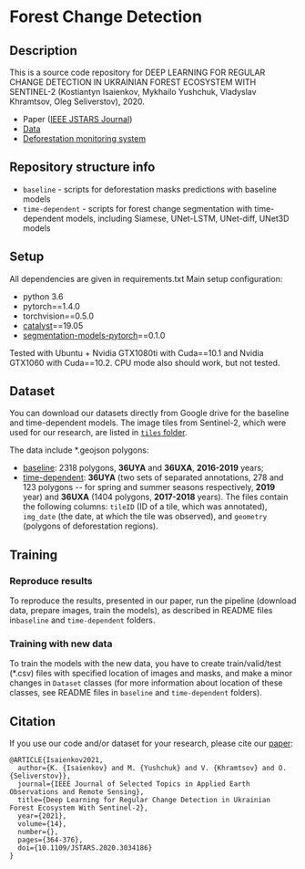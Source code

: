 
# Forest Change Detection

## Description
This is a source code repository for DEEP LEARNING FOR REGULAR CHANGE DETECTION IN UKRAINIAN FOREST ECOSYSTEM WITH SENTINEL-2 (Kostiantyn Isaienkov, Mykhailo Yushchuk, Vladyslav Khramtsov, Oleg Seliverstov), 2020.

* Paper ([IEEE JSTARS Journal](https://ieeexplore.ieee.org/document/9241044))
* [Data](https://drive.google.com/drive/folders/1GJwDQ7SqASyPlusjbYWHLbrpNg_wAtuP?usp=sharing)
* [Deforestation monitoring system](http://bit.ly/clearcutq)

## Repository structure info
 * `baseline` - scripts for deforestation masks predictions with baseline models
 * `time-dependent` - scripts for forest change segmentation with time-dependent models, including Siamese, UNet-LSTM, UNet-diff, UNet3D models

## Setup
All dependencies are given in requirements.txt
Main setup configuration:
* python 3.6
* pytorch==1.4.0
* torchvision==0.5.0
* [catalyst](https://github.com/catalyst-team/catalyst)==19.05
* [segmentation-models-pytorch](https://github.com/qubvel/segmentation_models.pytorch)==0.1.0

Tested with Ubuntu + Nvidia GTX1080ti with Cuda==10.1 and Nvidia GTX1060 with Cuda==10.2. 
CPU mode also should work, but not tested.

## Dataset
You can download our datasets directly from Google drive for the baseline and time-dependent models. The image tiles from Sentinel-2, which were used for our research, are listed in [`tiles` folder](https://drive.google.com/drive/folders/1GJwDQ7SqASyPlusjbYWHLbrpNg_wAtuP?usp=sharing).

The data include *.geojson polygons:
* [baseline](https://drive.google.com/drive/folders/1GJwDQ7SqASyPlusjbYWHLbrpNg_wAtuP?usp=sharing): 2318 polygons, **36UYA** and **36UXA**, **2016-2019** years;
* [time-dependent](https://drive.google.com/drive/folders/1GJwDQ7SqASyPlusjbYWHLbrpNg_wAtuP?usp=sharing): **36UYA** (two sets of separated annotations, 278 and 123 polygons -- for spring and summer seasons respectively, **2019** year) and **36UXA** (1404 polygons, **2017-2018** years).
The files contain the following columns: `tileID` (ID of a tile, which was annotated), `img_date` (the date, at which the tile was observed), and `geometry` (polygons of deforestation regions).

## Training
### Reproduce results
To reproduce the results, presented in our paper, run the pipeline (download data, prepare images, train the models), as described in README files in`baseline` and `time-dependent` folders.
### Training with new data
To train the models with the new data, you have to create train/valid/test (*.csv) files with specified location of images and masks, and make a minor changes in `Dataset` classes (for more information about location of these classes, see README files in `baseline` and `time-dependent` folders).

## Citation
If you use our code and/or dataset for your research, please cite our [paper](https://ieeexplore.ieee.org/document/9241044):

```
@ARTICLE{Isaienkov2021,
  author={K. {Isaienkov} and M. {Yushchuk} and V. {Khramtsov} and O. {Seliverstov}},
  journal={IEEE Journal of Selected Topics in Applied Earth Observations and Remote Sensing},
  title={Deep Learning for Regular Change Detection in Ukrainian Forest Ecosystem With Sentinel-2},
  year={2021},
  volume={14},
  number={},
  pages={364-376},
  doi={10.1109/JSTARS.2020.3034186}
}
```
